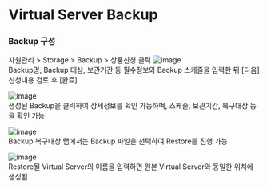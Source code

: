 <h1>Virtual Server Backup</h1>

<h3>Backup 구성</h3>

자원관리 > Storage > Backup > 상품신청 클릭
![image](https://github.com/scp-cloudacademy/ce-advanced/assets/147478897/527cf43b-3a98-4ec1-b9a3-89a7cd0ad3c8)<br>
Backup명, Backup 대상, 보관기간 등 필수정보와 Backup 스케줄을 입력한 뒤 [다음]<br>
신청내용 검토 후 [완료]

![image](https://github.com/scp-cloudacademy/ce-advanced/assets/147478897/2b530dda-f82b-4c50-ae81-fcef4466f0df)<br>
생성된 Backup을 클릭하여 상세정보를 확인 가능하며, 스케줄, 보관기간, 복구대상 등을 확인 가능

![image](https://github.com/scp-cloudacademy/ce-advanced/assets/147478897/57187917-6c6f-4072-b91b-b6e2948fa1ae)<br>
Backup 복구대상 탭에서는 Backup 파일을 선택하여 Restore를 진행 가능

![image](https://github.com/scp-cloudacademy/ce-advanced/assets/147478897/a5b37837-652a-4ad8-9cd8-4aef9a8d393e)<br>
Restore될 Virtual Server의 이름을 입력하면 원본 Virtual Server와 동일한 위치에 생성됨
